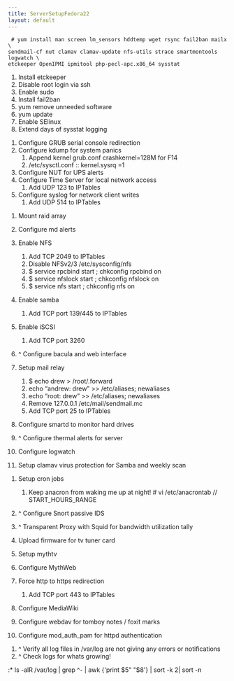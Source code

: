 ```yaml
---
title: ServerSetupFedora22
layout: default
---
```


     # yum install man screen lm_sensors hddtemp wget rsync fail2ban mailx \
    sendmail-cf nut clamav clamav-update nfs-utils strace smartmontools logwatch \
    etckeeper OpenIPMI ipmitool php-pecl-apc.x86_64 sysstat

1.  Install etckeeper
2.  Disable root login via ssh
3.  Enable sudo
4.  Install fail2ban
5.  yum remove unneeded software
6.  yum update
7.  Enable SElinux
8.  Extend days of sysstat logging  
      

<!-- -->

1.  Configure GRUB serial console redirection
2.  Configure kdump for system panics
    1.  Append kernel grub.conf crashkernel=128M for F14
    2.  /etc/sysctl.conf :: kernel.sysrq =1
3.  Configure NUT for UPS alerts
4.  Configure Time Server for local network access
    1.  Add UDP 123 to IPTables
5.  Configure syslog for network client writes
    1.  Add UDP 514 to IPTables  
          

<!-- -->

1.  Mount raid array
2.  Configure md alerts
3.  Enable NFS
    1.  Add TCP 2049 to IPTables
    2.  Disable NFSv2/3 /etc/sysconfig/nfs
    3.  $ service rpcbind start ; chkconfig rpcbind on
    4.  $ service nfslock start ; chkconfig nfslock on
    5.  $ service nfs start ; chkconfig nfs on
4.  Enable samba
    1.  Add TCP port 139/445 to IPTables
5.  Enable iSCSI
    1.  Add TCP port 3260
6.  ^ Configure bacula and web interface  
      
7.  Setup mail relay
    1.  $ echo drew &gt; /root/.forward
    2.  echo “andrew: drew” &gt;&gt; /etc/aliases; newaliases
    3.  echo “root: drew” &gt;&gt; /etc/aliases; newaliases
    4.  Remove 127.0.0.1 /etc/mail/sendmail.mc
    5.  Add TCP port 25 to IPTables
8.  Configure smartd to monitor hard drives
9.  ^ Configure thermal alerts for server
10. Configure logwatch
11. Setup clamav virus protection for Samba and weekly scan  
      

<!-- -->

1.  Setup cron jobs
    1.  Keep anacron from waking me up at night! \# vi /etc/anacrontab
        // START\_HOURS\_RANGE  
          
2.  ^ Configure Snort passive IDS
3.  ^ Transparent Proxy with Squid for bandwidth utilization tally  
      
4.  Upload firmware for tv tuner card
5.  Setup mythtv
6.  Configure MythWeb
7.  Force http to https redirection
    1.  Add TCP port 443 to IPTables
8.  Configure MediaWiki
9.  Configure webdav for tomboy notes / foxit marks
10. Configure mod\_auth\_pam for httpd authentication  
      

<!-- -->

1.  ^ Verify all log files in /var/log are not giving any errors or
    notifications
2.  ^ Check logs for whats growing!

:\* ls -alR /var/log | grep ^- | awk {'print $5" "$8'} | sort -k 2| sort
-n
